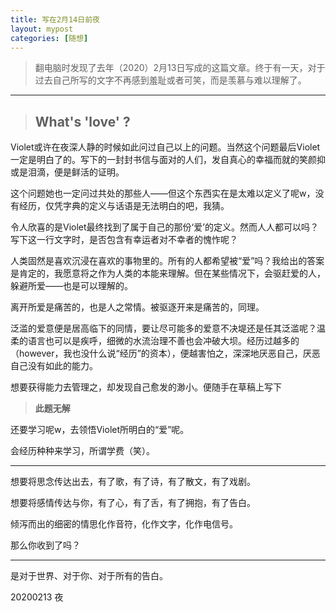 ```yaml
---
title: 写在2月14日前夜
layout: mypost
categories: [随想]
---
```


> 翻电脑时发现了去年（2020）2月13日写成的这篇文章。终于有一天，对于过去自己所写的文字不再感到羞耻或者可笑，而是羡慕与难以理解了。

---





> ## What's 'love' ?

Violet或许在夜深人静的时候如此问过自己以上的问题。当然这个问题最后Violet一定是明白了的。写下的一封封书信与面对的人们，发自真心的幸福而就的笑颜抑或是泪滴，便是鲜活的证明。

这个问题她也一定问过共处的那些人——但这个东西实在是太难以定义了呢w，没有经历，仅凭字典的定义与话语是无法明白的吧，我猜。

令人欣喜的是Violet最终找到了属于自己的那份‘爱’的定义。然而人人都可以吗？写下这一行文字时，是否包含有幸运者对不幸者的愧怍呢？

人类固然是喜欢沉浸在喜欢的事物里的。所有的人都希望被“爱”吗？我给出的答案是肯定的，我愿意将之作为人类的本能来理解。但在某些情况下，会驱赶爱的人，躲避所爱——也是可以理解的。

离开所爱是痛苦的，也是人之常情。被驱逐开来是痛苦的，同理。

泛滥的爱意便是居高临下的同情，要让尽可能多的爱意不决堤还是任其泛滥呢？温柔的语言也可以是疾呼，细微的水流治理不善也会冲破大坝。经历过越多的（however，我也没什么说“经历”的资本），便越害怕之，深深地厌恶自己，厌恶自己没有如此的能力。

想要获得能力去管理之，却发现自己愈发的渺小。便随手在草稿上写下

> **此题无解**

还要学习呢w，去领悟Violet所明白的“爱”呢。

会经历种种来学习，所谓学费（笑）。


---------------------------------------


想要将思念传达出去，有了歌，有了诗，有了散文，有了戏剧。

想要将感情传达与你，有了心，有了舌，有了拥抱，有了告白。

倾泻而出的细密的情思化作音符，化作文字，化作电信号。

那么你收到了吗？

-----------------------------------------------

是对于世界、对于你、对于所有的告白。





20200213 夜